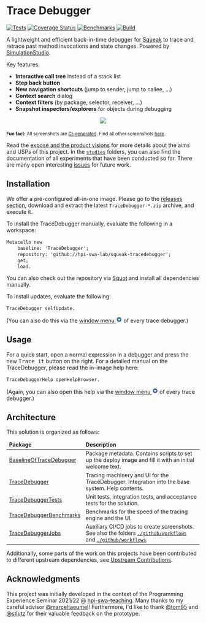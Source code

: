 # Trace Debugger

[![Tests](https://github.com/hpi-swa-lab/squeak-tracedebugger/actions/workflows/tests.yml/badge.svg)](https://github.com/hpi-swa-lab/squeak-tracedebugger/actions/workflows/tests.yml)
[![Coverage Status](https://coveralls.io/repos/github/hpi-swa-lab/squeak-tracedebugger/badge.svg?branch=main)](https://coveralls.io/github/hpi-swa-lab/squeak-tracedebugger)
[![Benchmarks](https://img.shields.io/badge/-benchmarks-blue)](https://hpi-swa-lab.github.io/squeak-tracedebugger/dev/bench/)
[![Build](https://github.com/hpi-swa-lab/squeak-tracedebugger/actions/workflows/build.yml/badge.svg)](https://github.com/hpi-swa-lab/squeak-tracedebugger/actions/workflows/build.yml)

A lightweight and efficient back-in-time debugger for [Squeak](http://squeak.org/) to trace and retrace past method invocations and state changes.
Powered by [SimulationStudio](https://github.com/LinqLover/SimulationStudio).

Key features:

- **Interactive call tree** instead of a stack list
- **Step back button**
- **New navigation shortcuts** (jump to sender, jump to callee, ...)
- **Context search** dialog
- **Context filters** (by package, selector, receiver, ...)
- **Snapshot inspectors/explorers** for objects during debugging

<p align="center">
<img src="https://github.com/hpi-swa-lab/squeak-tracedebugger/blob/gh-pages/screenshots/TraceDebugger.png?raw=true"></img>
</p>

<small><b>Fun fact:</b> All screenshots are <a href="./.github/workflows/build.yml">CI-generated</a>. Find all other screenshots <a href="https://github.com/hpi-swa-lab/squeak-tracedebugger/tree/gh-pages/screenshots">here</a>.</small>

Read the [exposé and the product visions](./docs/) for more details about the aims and USPs of this project.
In the [`studies`](./studies/) folders, you can also find the documentation of all experiments that have been conducted so far.
There are many open interesting [issues](https://github.com/hpi-swa-lab/squeak-tracedebugger/issues) for future work.

## Installation

We offer a pre-configured all-in-one image. Please go to the [releases section](https://github.com/hpi-swa-lab/squeak-tracedebugger/releases), download and extract the latest `TraceDebugger-*.zip` archive, and execute it.

To install the TraceDebugger manually, evaluate the following in a workspace:

```smalltalk
Metacello new
	baseline: 'TraceDebugger';
	repository: 'github://hpi-swa-lab/squeak-tracedebugger';
	get;
	load.
```

You can also check out the repository via [Squot](https://github.com/hpi-swa/Squot) and install all dependencies manually.

To install updates, evaluate the following:

```smalltalk
TraceDebugger selfUpdate.
```

(You can also do this via the [window menu ![window menu](./assets/windowMenuButton.png)](https://github.com/hpi-swa-lab/squeak-tracedebugger/blob/gh-pages/screenshots/windowMenu.png) of every trace debugger.)

## Usage

For a quick start, open a normal expression in a debugger and press the new <kbd>Trace it</kbd> button on the right. For a detailed manual on the TraceDebugger, please read the in-image help here:

```smalltalk
TraceDebuggerHelp openHelpBrowser.
```

(Again, you can also open this help via the [window menu ![window menu](./assets/windowMenuButton.png)](https://github.com/hpi-swa-lab/squeak-tracedebugger/blob/gh-pages/screenshots/windowMenu.png) of every trace debugger.)

## Architecture

This solution is organized as follows:

<table>
	<thead>
		<tr>
			<td><strong>Package</strong></td>
			<td><strong>Description</strong></td>
		</tr>
	</thead>
	<tbody>
		<tr>
			<td><a href="packages/BaselineOfTraceDebugger.package/">BaselineOfTraceDebugger</a></td>
			<td>Package metadata. Contains scripts to set up the deploy image and fill it with an initial welcome text.</td>
		</tr>
		<tr>
			<td><a href="packages/TraceDebugger.package/">TraceDebugger</a></td>
			<td>Tracing machinery and UI for the TraceDebugger. Integration into the base system. Help contents.</td>
		</tr>
		<tr>
			<td><a href="packages/TraceDebuggerTests.package/">TraceDebuggerTests</a></td>
			<td>Unit tests, integration tests, and acceptance tests for the solution.</td>
		</tr>
		<tr>
			<td><a href="packages/TraceDebuggerBenchmarks.package/">TraceDebuggerBenchmarks</a></td>
			<td>Benchmarks for the speed of the tracing engine and the UI.</td>
		</tr>
		<tr>
			<td><a href="packages/TraceDebuggerJobs.package/">TraceDebuggerJobs</a></td>
			<td>Auxiliary CI/CD jobs to create screenshots. See also the folders <a href=".github/workflows/"><code>./github/workflows</code></a> and <a href="scripts/"><code>./github/workflows</code></a>.</td>
		</tr>
	</tbody>
</table>

Additionally, some parts of the work on this projects have been contributed to different upstream dependencies, see [Upstream Contributions](./UPSTREAM.md).

## Acknowledgments

This project was initially developed in the context of the Programming Experience Seminar 2021/22 @ [hpi-swa-teaching](https://github.com/hpi-swa-teaching). Many thanks to my careful advisor [@marceltaeumel](https://github.com/marceltaeumel)! Furthermore, I'd like to thank [@tom95](https://github.com/tom95) and [@stlutz](https://github.com/stlutz) for their valuable feedback on the prototype.
